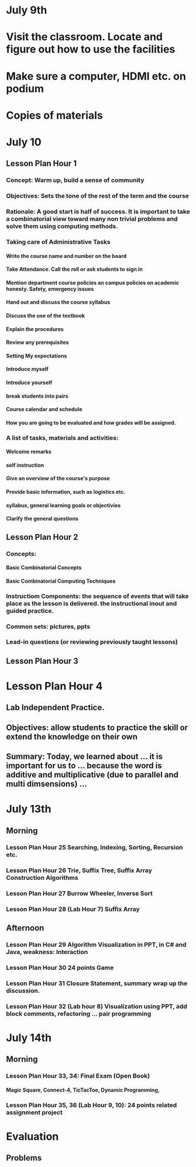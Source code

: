 # July 9th
# Visit the classroom. Locate and figure out how to use the facilities
# Make sure a computer, HDMI etc. on podium 
# Copies of materials

# July 10
## Lesson Plan Hour 1
### Concept:  Warm up, build a sense of community
### Objectives: Sets the tone of the rest of the term and the course
### Rationale: A good start is half of success. It is important to take a combinatorial view toward many non trivial problems and solve them using computing methods.
### Taking care of Administrative Tasks
#### Write the course name and number on the board
#### Take Attendance. Call the roll or ask students to sign in
#### Mention department course policies an campus policies on academic honesty. Safety, emergency issues
#### Hand out and discuss the course syllabus
#### Discuss the use of the textbook
#### Explain the procedures
#### Review any prerequisites
#### Setting My expectations
#### Introduce myself
#### Introduce yourself
#### break students into pairs
#### Course calendar and schedule
#### How you are going to be evaluated and how grades will be assigned.

### A list of tasks, materials and activities:
#### Welcome remarks
#### self instruction 
#### Give an overview of the course's purpose
#### Provide basic information, such as logistics etc.
#### syllabus, general learning goals or objectivies
#### Clarify the general questions


## Lesson Plan Hour 2
### Concepts: 
#### Basic Combinatorial Concepts
#### Basic Combinatorial Computing Techniques
### Instructiom Components: the sequence of events that will take place as the lesson is delivered. the instructional inout and guided practice.
### Common sets: pictures, ppts
### Lead-in questions (or reviewing previously taught lessons)


## Lesson Plan Hour 3
### 

# Lesson Plan Hour 4
## Lab Independent Practice. 
## Objectives: allow students to practice the skill or extend the knowledge on their own 

## Summary: Today, we learned about ... it is important for us to ... because the word is additive and multiplicative (due to parallel and multi dimsensions) ...

# July 13th
## Morning
### Lesson Plan Hour 25 Searching, Indexing, Sorting, Recursion etc.
### Lesson Plan Hour 26 Trie, Suffix Tree, Suffix Array Construction Algorithms
### Lesson Plan Hour 27 Burrow Wheeler, Inverse Sort 
### Lesson Plan Hour 28 (Lab Hour 7) Suffix Array

## Afternoon 
### Lesson Plan Hour 29 Algorithm Visualization in PPT, in C# and Java, weakness: Interaction 
### Lesson Plan Hour 30 24 points Game
### Lesson Plan Hour 31 Closure Statement, summary wrap up the discussion.
### Lesson Plan Hour 32 (Lab hour 8) Visualization using PPT, add block comments, refactoring ... pair programming 

# July 14th
## Morning 
### Lesson Plan Hour 33, 34: Final Exam (Open Book) 
#### Magic Square, Connect-4, TicTacToe, Dynamic Programming,  
### Lesson Plan Hour 35, 36 (Lab Hour 9, 10): 24 points related assignment project 

# Evaluation
## Problems 
